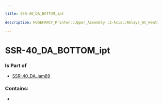```yaml
---

title: SSR-40_DA_BOTTOM_ipt

description: HUGEFANCY_Printer::Upper_Assembly::Z-Axis::Relays_AC_Heating::SSR-40_DA93::SSR-40_DA_iam89::SSR-40_DA_BOTTOM_ipt

---
```

# SSR-40_DA_BOTTOM_ipt
<script>
    var geoarray = '{"SSR-40_DA_BOTTOM_ipt": {}}';
</script>
<script>
    var basepath = '/assets/HUGEFANCY_Printer/Upper_Assembly/Z-Axis/Relays_AC_Heating/SSR-40_DA93/SSR-40_DA_iam89/';
</script>
<link rel="stylesheet" href="/css/container.css">

<div id="container"></div>

<!-- these are the required scripts for the three.js scene -->
<script src="/lib/three.min.js"></script>
<script src="/lib/OrbitControls.js"></script>
<script src="/lib/RectAreaLightUniformsLib.js"></script>
<!-- this is your app's lib file -->
<script src="/lib/triceratops_app.js"></script>
### Is Part of
- [SSR-40_DA_iam89](../SSR-40_DA_iam89)  

### Contains:
- [](./SSR-40_DA_BOTTOM_ipt/)

